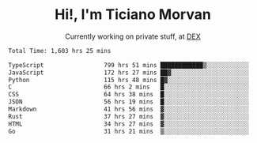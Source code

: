 <h1 align="center">Hi!, I'm Ticiano Morvan</h1>
<p align="center">Currently working on private stuff, at <a href="https://getdex.ai" target="_blank">DEX</a></p>

<!--START_SECTION:waka-->

```txt
Total Time: 1,603 hrs 25 mins

TypeScript                 799 hrs 51 mins ████████████▒░░░░░░░░░░░░   49.88 %
JavaScript                 172 hrs 27 mins ██▓░░░░░░░░░░░░░░░░░░░░░░   10.76 %
Python                     115 hrs 48 mins █▓░░░░░░░░░░░░░░░░░░░░░░░   07.22 %
C                          66 hrs 2 mins   █░░░░░░░░░░░░░░░░░░░░░░░░   04.12 %
CSS                        64 hrs 38 mins  █░░░░░░░░░░░░░░░░░░░░░░░░   04.03 %
JSON                       56 hrs 19 mins  █░░░░░░░░░░░░░░░░░░░░░░░░   03.51 %
Markdown                   41 hrs 56 mins  ▓░░░░░░░░░░░░░░░░░░░░░░░░   02.62 %
Rust                       37 hrs 27 mins  ▓░░░░░░░░░░░░░░░░░░░░░░░░   02.34 %
HTML                       34 hrs 27 mins  ▓░░░░░░░░░░░░░░░░░░░░░░░░   02.15 %
Go                         31 hrs 21 mins  ▒░░░░░░░░░░░░░░░░░░░░░░░░   01.96 %
```

<!--END_SECTION:waka-->
